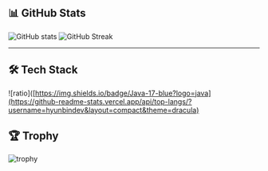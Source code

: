 ## 📊 GitHub Stats
![GitHub stats](https://github-readme-stats.vercel.app/api?username=hyunbin&show_icons=true&theme=radical)
![GitHub Streak](https://streak-stats.demolab.com?user=hyunbin&theme=tokyonight)

---

## 🛠️ Tech Stack
![ratio]([https://img.shields.io/badge/Java-17-blue?logo=java](https://github-readme-stats.vercel.app/api/top-langs/?username=hyunbindev&layout=compact&theme=dracula)

## 🏆 Trophy
![trophy](https://github-profile-trophy.vercel.app/?username=hyunbin&theme=onedark)
